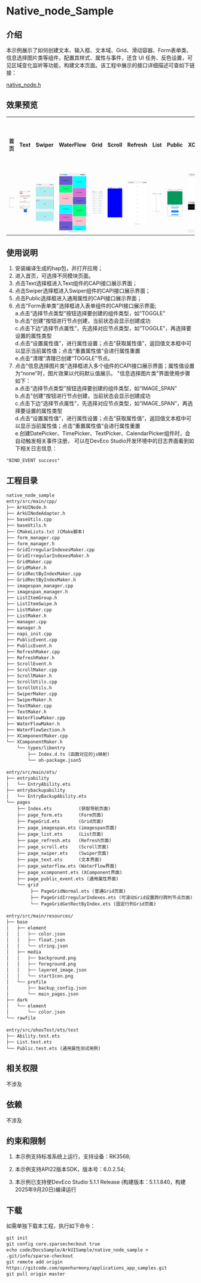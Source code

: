 # Native_node_Sample

## 介绍

本示例展示了如何创建文本、输入框、文本域、Grid、滑动容器、Form表单类、信息选择图片类等组件，配置其样式、属性与事件，还含 UI 任务、反色设置，可见区域变化监听等功能，构建文本页面。该工程中展示的接口详细描述可查如下链接：

[native_node.h](https://gitcode.com/openharmony/docs/blob/master/zh-cn/application-dev/reference/apis-arkui/capi-native-node-h.md)

## 效果预览
<table>
  <tr>
    <th>首页</th>
    <th>Text</th>
    <th>Swiper</th>
    <th>WaterFlow</th>
    <th>Grid</th>
    <th>Scroll</th>
    <th>Refresh</th>
    <th>List</th>
    <th>Public</th>
    <th>XComponent</th>
    <th>Form表单类</th>
    <th>信息选择图片类</th>
  </tr>
  <tr>
    <td><img src="./screenshot/index.jpeg"></td>
    <td><img src="./screenshot/text.jpeg"></td>
    <td><img src="./screenshot/swiper.jpeg"></td>
    <td><img src="./screenshot/waterflow.jpeg"></td>
    <td><img src="./screenshot/grid.jpeg"></td>
    <td><img src="./screenshot/scroll.jpeg"></td>
    <td><img src="./screenshot/refresh.jpeg"></td>
    <td><img src="./screenshot/list.jpeg"></td>
    <td><img src="./screenshot/native-node-public.jpg"></td>
    <td><img src="./screenshot/xcomponent.jpeg"></td>
    <td><img src="./screenshot/form.jpeg"></td>
    <td><img src="./screenshot/image_span.jpeg"></td>
  </tr>
</table>

## 使用说明
1. 安装编译生成的hap包，并打开应用；
2. 进入首页，可选择不同模块页面。
3. 点击Text选择框进入Text组件的CAPI接口展示界面；
4. 点击Swiper选择框进入Swiper组件的CAPI接口展示界面；
5. 点击Public选择框进入通用属性的CAPI接口展示界面；
6. 点击"Form表单类"选择框进入表单组件的CAPI接口展示界面;<br/>
   a.点击“选择节点类型”按钮选择要创建的组件类型，如“TOGGLE”<br/>
   b.点击"创建"按钮进行节点创建，当前状态会显示创建成功<br/>
   c.点击下边“选择节点属性”，先选择对应节点类型，如“TOGGLE”，再选择要设置的属性类型<br/>
   d.点击“设置属性值”，进行属性设置；点击“获取属性值”，返回值文本框中可以显示当前属性值；点击“重置属性值”会进行属性重置<br/>
   e.点击“清理”清理已创建“TOGGLE”节点。
7. 点击"信息选择图片类"选择框进入多个组件的CAPI接口展示界面；属性值设置为“none”时，图片效果以代码默认值展示。
   "信息选择图片类"界面使用步骤如下：<br/>
   a.点击“选择节点类型”按钮选择要创建的组件类型，如“IMAGE_SPAN”<br/>
   b.点击"创建"按钮进行节点创建，当前状态会显示创建成功<br/>
   c.点击下边“选择节点属性”，先选择对应节点类型，如“IMAGE_SPAN”，再选择要设置的属性类型<br/>
   d.点击“设置属性值”，进行属性设置；点击“获取属性值”，返回值文本框中可以显示当前属性值；点击“重置属性值”会进行属性重置<br/>
   e.创建DatePicker、TimePicker、TextPicker、CalendarPicker组件时，会自动触发相关事件注册，
   可以在DevEco Studio开发环境中的日志界面看到如下相关日志信息：
```
"BIND_EVENT success"
```

## 工程目录

```
native_node_sample
entry/src/main/cpp/
├── ArkUINode.h
├── ArkUINodeAdapter.h
├── baseUtils.cpp
├── baseUtils.h
├── CMakeLists.txt (CMake脚本)
├── form_manager.cpp
├── form_manager.h
├── GridIrregularIndexesMaker.cpp
├── GridIrregularIndexesMaker.h
├── GridMaker.cpp
├── GridMaker.h
├── GridRectByIndexMaker.cpp
├── GridRectByIndexMaker.h
├── imagespan_manager.cpp
├── imagespan_manager.h
├── ListItemGroup.h
├── ListItemSwipe.h
├── ListMaker.cpp
├── ListMaker.h
├── manager.cpp 
├── manager.h
├── napi_init.cpp
├── PublicEvent.cpp
├── PublicEvent.h
├── RefreshMaker.cpp
├── RefreshMaker.h
├── ScrollEvent.h
├── ScrollMaker.cpp
├── ScrollMaker.h
├── ScrollUtils.cpp
├── ScrollUtils.h
├── SwiperMaker.cpp
├── SwiperMaker.h
├── TextMaker.cpp
├── TextMaker.h
├── WaterFlowMaker.cpp
├── WaterFlowMaker.h
├── WaterFlowSection.h
├── XComponentMaker.cpp
└── XComponentMaker.h
    └── types/libentry
        ├── Index.d.ts (函数对应的js映射)
        └── oh-package.json5

entry/src/main/ets/
├── entryability
│   └── EntryAbility.ets
├── entrybackupability
│   └── EntryBackupAbility.ets
└── pages
    ├── Index.ets          (获取导航页面)
    ├── page_form.ets      (Form页面)
    ├── PageGrid.ets       (Grid页面)
    ├── page_imagespan.ets (imagespan页面)
    ├── page_list.ets      (List页面)
    ├── page_refresh.ets   (Refresh页面)
    ├── page_scroll.ets    (Scroll页面)
    ├── page_swiper.ets    (Swiper页面)
    ├── page_text.ets      (文本界面)
    ├── page_waterflow.ets (WaterFlow界面)
    ├── page_xcomponent.ets (XComponent界面)
    ├── page_public_event.ets (通用属性界面)
    └── grid
         ├── PageGridNormal.ets (普通Grid页面)
         ├── PageGridIrregularIndexes.ets (可滚动Grid设置跨行跨列节点页面)
         └── PageGridGetRectByIndex.ets (固定行列Grid页面)

entry/src/main/resources/
├── base
│   ├── element
│   │   ├── color.json
│   │   ├── float.json
│   │   └── string.json
│   ├── media
│   │   ├── background.png
│   │   ├── foreground.png
│   │   ├── layered_image.json
│   │   └── startIcon.png
│   └── profile
│       ├── backup_config.json
│       └── main_pages.json
├── dark
│   └── element
│       └── color.json
└── rawfile

entry/src/ohosTest/ets/test
├── Ability.test.ets
├── List.test.ets
└── Public.test.ets (通用属性测试用例)
```

## 相关权限

不涉及

## 依赖

不涉及

## 约束和限制

1. 本示例支持标准系统上运行，支持设备：RK3568;

2. 本示例支持API22版本SDK，版本号：6.0.2.54;

3. 本示例已支持使DevEco Studio 5.1.1 Release (构建版本：5.1.1.840，构建 2025年9月20日)编译运行

## 下载

如需单独下载本工程，执行如下命令：

```
git init
git config core.sparsecheckout true
echo code/DocsSample/ArkUISample/native_node_sample > .git/info/sparse-checkout
git remote add origin https://gitcode.com/openharmony/applications_app_samples.git
git pull origin master
```